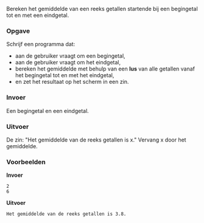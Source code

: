 Bereken het gemiddelde van een reeks getallen startende bij een begingetal tot en met een eindgetal.

### Opgave

Schrijf een programma dat:
- aan de gebruiker vraagt om een begingetal,
- aan de gebruiker vraagt om het eindgetal,
- bereken het gemiddelde met behulp van een **lus** van alle getallen vanaf het begingetal tot en met het eindgetal,
- en zet het resultaat op het scherm in een zin.

### Invoer

Een begingetal en een eindgetal.

### Uitvoer

De zin: "Het gemiddelde van de reeks getallen is x."
Vervang x door het gemiddelde.

### Voorbeelden

**Invoer**
    
    2
    6

**Uitvoer**
    
    Het gemiddelde van de reeks getallen is 3.8.
    
